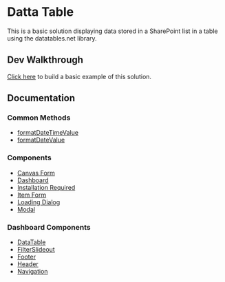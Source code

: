 # Datta Table

This is a basic solution displaying data stored in a SharePoint list in a table using the datatables.net library.

## Dev Walkthrough

[Click here](https://github.com/gunjandatta/sp-dashboard/wiki) to build a basic example of this solution.

## Documentation

### Common Methods

* [formatDateTimeValue](docs/modules.html#formatDateTimeValue)
* [formatDateValue](docs/modules.html#formatDateValue)

### Components

* [Canvas Form](docs/classes/_CanvasForm.html)
* [Dashboard](docs/classes/Dashboard.html)
* [Installation Required](docs/classes/_InstallationRequired.html)
* [Item Form](docs/classes/_ItemForm.html)
* [Loading Dialog](docs/classes/_LoadingDialog.html)
* [Modal](docs/classes/_Modal.html)

### Dashboard Components

* [DataTable](docs/classes/DataTable.html)
* [FilterSlideout](docs/classes/FilterSlideout.html)
* [Footer](docs/classes/Footer.html)
* [Header](docs/classes/Header.html)
* [Navigation](docs/classes/Navigation.html)